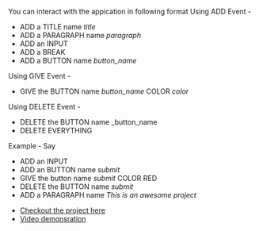 You can interact with the appication in following format
Using ADD Event - 
- ADD a TITLE name _title_
- ADD a PARAGRAPH name _paragraph_
- ADD an INPUT
- ADD a BREAK
- ADD a BUTTON name _button_name_

Using GIVE Event - 
- GIVE the BUTTON name _button_name_ COLOR _color_

Using DELETE Event - 
- DELETE the BUTTON name _button_name
- DELETE EVERYTHING

Example -
Say 
- ADD an INPUT 
- ADD an BUTTON name _submit_
- GIVE the button name _submit_ COLOR RED
- DELETE the BUTTON name _submit_
- ADD a PARAGRAPH name _This is an awesome project_



<ul>
  <li>
    <a href="https://website-generator-using-voice.herokuapp.com/">Checkout the project here</a>
  </li>
  <li>
   <a href="https://www.linkedin.com/posts/amnvrma_can-you-make-a-website-just-by-using-your-activity-6898254400083886080-4mrN">Video demonsration</a>
  </li>





<!-- # checkout the project here :- https://website-generator-using-voice.herokuapp.com/
# demonstration video link :- https://www.linkedin.com/posts/amnvrma_can-you-make-a-website-just-by-using-your-activity-6898254400083886080-4mrN -->
